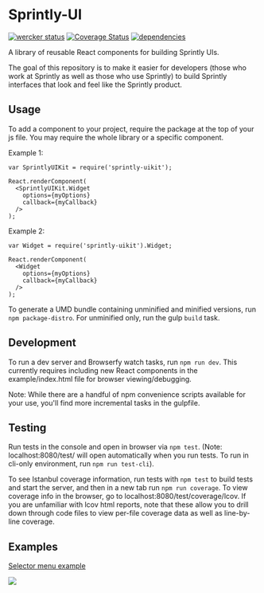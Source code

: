 # Sprintly-UI

[![wercker status](https://app.wercker.com/status/6f1113d164af4141ba82b9608cc795bc/m "wercker status")](https://app.wercker.com/project/bykey/6f1113d164af4141ba82b9608cc795bc)
[![Coverage Status](https://img.shields.io/coveralls/sprintly/sprintly-ui.svg)](https://coveralls.io/r/sprintly/sprintly-ui)
[![dependencies](https://david-dm.org/sprintly/sprintly-ui.png)](https://david-dm.org/sprintly/sprintly-ui.png)

A library of reusable React components for building Sprintly UIs.

The goal of this repository is to make it easier for developers (those who work at Sprintly as well as those who use Sprintly) to build Sprintly interfaces that look and feel like the Sprintly product.


## Usage

To add a component to your project, require the package at the top of your js file. You may require the whole library or a specific component.


Example 1:
```
var SprintlyUIKit = require('sprintly-uikit');

React.renderComponent(
  <SprintlyUIKit.Widget
    options={myOptions}
    callback={myCallback}
  />
);
```


Example 2:
```
var Widget = require('sprintly-uikit').Widget;

React.renderComponent(
  <Widget
    options={myOptions}
    callback={myCallback}
  />
);
```

To generate a UMD bundle containing unminified and minified versions, run ```npm package-distro```.
For unminified only, run the gulp ```build``` task.


## Development

To run a dev server and Browserfy watch tasks, run ```npm run dev```. This currently requires including
new React components in the example/index.html file for browser viewing/debugging.

Note: While there are a handful of npm convenience scripts available for your use,
you'll find more incremental tasks in the gulpfile.


## Testing

Run tests in the console and open in browser via ```npm test```. (Note: localhost:8080/test/ will open automatically when you run tests. To run in cli-only environment, run ```npm run test-cli```).

To see Istanbul coverage information, run tests with ```npm test``` to build tests and start the server,
and then in a new tab run ```npm run coverage```. To view coverage info in the browser, go to localhost:8080/test/coverage/lcov. If you are unfamiliar with lcov html reports, note that these allow you to drill down through code files to view per-file coverage data as well as line-by-line coverage.


## Examples

[Selector menu example][1]

![](http://g.recordit.co/iVmXZP8gLh.gif)

[1]: https://github.com/sprintly/sprintly-uikit/blob/master/examples/index.html
